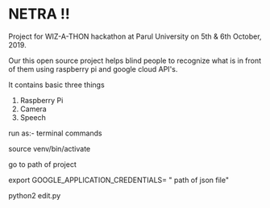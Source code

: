 # NETRA !!

Project for WIZ-A-THON hackathon at Parul University on 5th & 6th October, 2019. 

Our this open source project helps blind people to recognize what is in front of them using raspberry pi and google cloud API's.

It contains basic three things
  
  1. Raspberry Pi
  2. Camera
  3. Speech

run as:-
  terminal commands
  
  
   source venv/bin/activate
   
   
   go to path of project
   
   
   export GOOGLE_APPLICATION_CREDENTIALS= " path of json file"
   
   
   python2 edit.py
